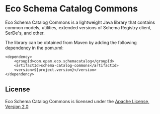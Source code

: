 # Eco Schema Catalog Commons

Eco Schema Catalog Commons is a lightweight Java library that contains common models, utilities, extended versions of Schema Registry client, SerDe's, and other.

The library can be obtained from Maven by adding the following dependency in the pom.xml:

```
<dependency>
    <groupId>com.epam.eco.schemacatalog</groupId>
    <artifactId>schema-catalog-commons</artifactId>
    <version>${project.version}</version>
</dependency>

```

## License

Eco Schema Catalog Commons is licensed under the [Apache License, Version 2.0](https://www.apache.org/licenses/LICENSE-2.0)